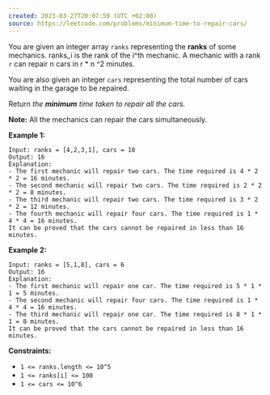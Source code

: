 ```yaml
---
created: 2023-03-27T20:07:59 (UTC +02:00)
source: https://leetcode.com/problems/minimum-time-to-repair-cars/
---
```

You are given an integer array `ranks` representing the **ranks** of some mechanics. ranks_i is the rank of the i^th mechanic. A mechanic with a rank `r` can repair n cars in r * n ^2 minutes.

You are also given an integer `cars` representing the total number of cars waiting in the garage to be repaired.

Return _the **minimum** time taken to repair all the cars._

**Note:** All the mechanics can repair the cars simultaneously.

**Example 1:**

```
Input: ranks = [4,2,3,1], cars = 10
Output: 16
Explanation: 
- The first mechanic will repair two cars. The time required is 4 * 2 * 2 = 16 minutes.
- The second mechanic will repair two cars. The time required is 2 * 2 * 2 = 8 minutes.
- The third mechanic will repair two cars. The time required is 3 * 2 * 2 = 12 minutes.
- The fourth mechanic will repair four cars. The time required is 1 * 4 * 4 = 16 minutes.
It can be proved that the cars cannot be repaired in less than 16 minutes.

```

**Example 2:**

```
Input: ranks = [5,1,8], cars = 6
Output: 16
Explanation: 
- The first mechanic will repair one car. The time required is 5 * 1 * 1 = 5 minutes.
- The second mechanic will repair four cars. The time required is 1 * 4 * 4 = 16 minutes.
- The third mechanic will repair one car. The time required is 8 * 1 * 1 = 8 minutes.
It can be proved that the cars cannot be repaired in less than 16 minutes.

```

**Constraints:**

-   `1 <= ranks.length <= 10^5`
-   `1 <= ranks[i] <= 100`
-   `1 <= cars <= 10^6`
